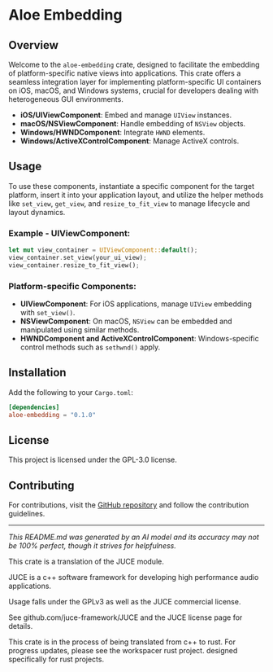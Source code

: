 # Aloe Embedding

## Overview

Welcome to the `aloe-embedding` crate, designed to facilitate the embedding of platform-specific native views into applications. This crate offers a seamless integration layer for implementing platform-specific UI containers on iOS, macOS, and Windows systems, crucial for developers dealing with heterogeneous GUI environments.

- **iOS/UIViewComponent**: Embed and manage `UIView` instances.
- **macOS/NSViewComponent**: Handle embedding of `NSView` objects.
- **Windows/HWNDComponent**: Integrate `HWND` elements.
- **Windows/ActiveXControlComponent**: Manage ActiveX controls.

## Usage

To use these components, instantiate a specific component for the target platform, insert it into your application layout, and utilize the helper methods like `set_view`, `get_view`, and `resize_to_fit_view` to manage lifecycle and layout dynamics. 

### Example - UIViewComponent:
```rust
let mut view_container = UIViewComponent::default();
view_container.set_view(your_ui_view);
view_container.resize_to_fit_view();
```

### Platform-specific Components:
- **UIViewComponent**: For iOS applications, manage `UIView` embedding with `set_view()`.
- **NSViewComponent**: On macOS, `NSView` can be embedded and manipulated using similar methods.
- **HWNDComponent and ActiveXControlComponent**: Windows-specific control methods such as `sethwnd()` apply.

## Installation

Add the following to your `Cargo.toml`:
```toml
[dependencies]
aloe-embedding = "0.1.0"
```

## License

This project is licensed under the GPL-3.0 license.

## Contributing

For contributions, visit the [GitHub repository](https://github.com/klebs6/aloe-rs) and follow the contribution guidelines.

---

*This README.md was generated by an AI model and its accuracy may not be 100% perfect, though it strives for helpfulness.*

This crate is a translation of the JUCE module.

JUCE is a c++ software framework for developing high performance audio applications.

Usage falls under the GPLv3 as well as the JUCE commercial license.

See github.com/juce-framework/JUCE and the JUCE license page for details.

This crate is in the process of being translated from c++ to rust. For progress updates, please see the workspacer rust project. designed specifically for rust projects.
